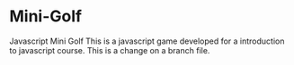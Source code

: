 # Mini-Golf
Javascript Mini Golf
This is a javascript game developed for a introduction to javascript course.
This is a change on a branch file.

